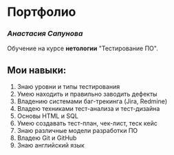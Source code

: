 # Портфолио 
###  _Анастасия_  _Сапунова_
Обучение на курсе **нетологии** "Тестирование ПО".

## Мои навыки: 

1. Знаю уровни и типы тестирования
2. Умею находить и правильно заводить дефекты
3. Владению системами баг-трекинга (Jira, Redmine)
4. Владею техниками тест-анализа и тест-дизайна
5. Основы HTML и SQL
6. Умею создавать тест-план, чек-лист, теск кейс
7. Знаю различные модели разработки ПО
8. Владею Git и GitHub
9. Знаю английский язык
